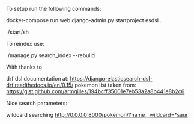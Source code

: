 To setup run the following commands:

docker-compose run web django-admin.py startproject esdsl .

./start/sh

To reindex use:

./manage.py search_index --rebuild

With thanks to

drf dsl documentation at: https://django-elasticsearch-dsl-drf.readthedocs.io/en/0.15/
pokemon list taken from: https://gist.github.com/armgilles/194bcff35001e7eb53a2a8b441e8b2c6

Nice search parameters:

wildcard searching http://0.0.0.0:8000/pokemon/?name__wildcard=*saur